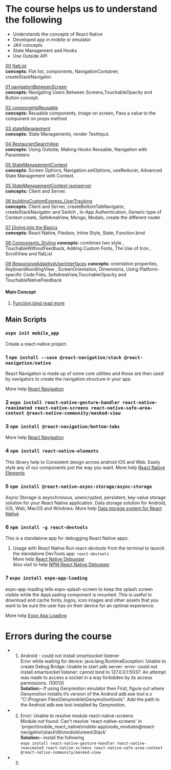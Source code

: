 # The course helps us to understand the following

- Understands the concepts of React Native
- Developed app in mobile or emulator
- JAX concepts
- State Management and Hooks
- Use Outside API

[00 flatList](https://github.com/asadhameed/react-native-course/tree/main/00%20flatList) \
 <strong>concepts:</strong> Flat list, components, NavigationContainer, createStackNavigator.

[01 navigationBetweenScreen](https://github.com/asadhameed/react-native-course/tree/main/01%20navigationBetweenScreen) \
<strong>concepts:</strong> Navigating Users Between Screens,TouchableOpacity and Button concept.

[02 componentsReusable](https://github.com/asadhameed/react-native-course/tree/main/02%20componentsReusable) \
<strong>concepts:</strong> Reusable components, Image on screen, Pass a value to the component on props method

[03 stateManagement](https://github.com/asadhameed/react-native-course/tree/main/03%20stateManagement) \
<strong>concepts:</strong> State Managements, render TextInput.

[04 RestaurantSearchApp](https://github.com/asadhameed/react-native-course/tree/main/04%20RestaurantSearchApp) \
<strong>concepts:</strong> Using Outside, Making Hooks Reusable, Navigation with Parameters

[05 StateManagementContext](https://github.com/asadhameed/react-native-course/tree/main/05%20StateManagementContext) \
<strong>concepts:</strong> Screen Options, Navigation.setOptions, useReducer, Advanced State Management with Context.

[05 StateManagementContext-jsonserver](https://github.com/asadhameed/react-native-course/tree/main/05%20StateManagementContext-jsonserver) \
<strong>concepts:</strong> Client and Server.

[06 buildingCustomExpress_UserTracking](https://github.com/asadhameed/react-native-course/tree/main/06%20buildingCustomExpress_UserTracking) \
<strong>concepts:</strong> Client and Server, createBottomTabNavigator, createStackNavigator and Switch , In-App Authentication, Generic type of Context create, SafeAreaView, Mongo, Modals, create the different router

[07 Diving into the Basics](https://github.com/asadhameed/react-native-course/tree/main/07%20Diving%20into%20the%20Basics) \
<strong>concepts:</strong> React Native, Flexbox, Inline Style, State, Function.bind

[08 Components_Styling](https://github.com/asadhameed/react-native-course/tree/main/08%20%20%20Components_Styling) <strong>concepts:</strong> combines two style , TouchableWithoutFeedback, Adding Custom Fonts, The Use of Icon , ScrollView and flatList

[09 ResponsiveAdaptiveUserInterfaces](https://github.com/asadhameed/react-native-course/tree/main/09%20ResponsiveAdaptiveUserInterfaces) <strong>concepts:</strong> orientation properties, KeyboardAvoidingView , ScreenOrientation, Dimensions, Using Platform-specific Code Files, SafeAreaView,TouchableOpacity and TouchableNativeFeedback

#### Main Concept

1. [Function.bind read more](https://developer.mozilla.org/en-US/docs/Web/JavaScript/Reference/Global_objects/Function/bind)

## Main Scripts

### `expo init mobile_app`

Create a react-native project.

### 1 `npm install --save @react-navigation/stack @react-navigation/native`

React Navigation is made up of some core utilities and those are then used by navigators to create the navigation structure in your app.

More help [React Navigation](https://reactnavigation.org/docs/getting-started)

### 2 `expo install react-native-gesture-handler react-native-reanimated react-native-screens react-native-safe-area-context @react-native-community/masked-view`

### 3 `npm install @react-navigation/bottom-tabs`

More help [React Navigation](https://reactnavigation.org/docs/getting-started)

### 4 `npm install react-native-elements`

This library help to Consistent design across android iOS and Web. Easily style any of our components just the way you want.
More help [React Native Elements](https://reactnativeelements.com/docs)

### 5 `npm install @react-native-async-storage/async-storage`

Async Storage is asynchronous, unencrypted, persistent, key-value storage solution for your React Native application. Data storage solution for Android, iOS, Web, MacOS and Windows.
More help [Data storage system for React Native](https://react-native-async-storage.github.io/async-storage/)

### 6 `npm install -g react-devtools`

This is a standalone app for debugging React Native apps.

1. Usage with React Native
   Run react-devtools from the terminal to launch the standalone DevTools app: `react-devtools`\
    More help [React Native Debugger](https://github.com/jhen0409/react-native-debugger)\
   Also visit to help [NPM React Native Debugger](https://www.npmjs.com/package/react-devtools)

### 7 `expo install expo-app-loading`

expo-app-loading tells expo-splash-screen to keep the splash screen visible while the AppLoading component is mounted.
This is useful to download and cache fonts, logos, icon images and other assets that you want to be sure the user has on their device for an optimal experience.

More help [Expo App Loading](https://docs.expo.io/versions/latest/sdk/app-loading/)

# Errors during the course

- 1. Android - could not install _smartsocket_ listener <br />
     Error while waiting for device: java.lang.RuntimeException: Unable to create Debug Bridge: Unable to start adb server: error: could not install smartsocket listener: cannot bind to 127.0.0.1:5037: An attempt was made to access a socket in a way forbidden by its access permissions. (10013) <br />
     <strong> Solution:- </strong> If using Genymotion emulator then First, figure out where Genymotion installs it’s version of the Android adb.exe tool e.x "C:\Program Files\Genymobile\Genymotion\tools".
     Add the path to the Android adb.exe tool installed by Genymotion.
- 2.  Error: Unable to resolve module react-native-screens </br>
      Module not found: Can't resolve 'react-native-screens' in 'project\mobile_react_native\mobile-app\node_modules\@react-navigation\stack\lib\module\views\Stack' <br />
      <strong> Solution:- </strong> install the following <br />
      `expo install react-native-gesture-handler react-native-reanimated react-native-screens react-native-safe-area-context @react-native-community/masked-view`
- 3.
